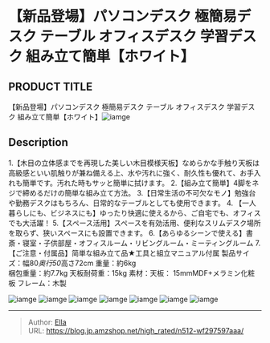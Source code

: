 # 【新品登場】パソコンデスク 極簡易デスク テーブル オフィスデスク 学習デスク 組み立て簡単【ホワイト】


## PRODUCT TITLE 

【新品登場】パソコンデスク 極簡易デスク テーブル オフィスデスク 学習デスク 組み立て簡単【ホワイト】![iamge](https://b2bfiles1.gigab2b.cn/image/wkseller/301/20221127_8a0c5f219a9c5e11a47f11db5dd0be32.jpg)

## Description

1.【木目の立体感までを再現した美しい木目模様天板】なめらかな手触り天板は高級感といい肌触りが兼ね備える上、水や汚れに強く、耐久性も優れて、お手入れも簡単です。汚れた時もサッと簡単に拭けます。
2.【組み立て簡単】4脚をネジで締めるだけの簡単な組み立て方法。
3.【日常生活の不可欠なモノ】勉強台や勤務デスクはもちろん、日常的なテーブルとしても使用できます。
4. 【一人暮らしにも、ビジネスにも】ゆったり快適に使えるから、ご自宅でも、オフィスでも大活躍！
5.【スペース活用】スペースを有効活用、便利なスリムデスク場所を取らず、狭いスペースにも設置できます。
6.【あらゆるシーンで使える】書斎・寝室・子供部屋・オフィスルーム・リビングルーム・ミーティングルーム
7.【ご注意・付属品】简単な組み立て品★工具と組立マニュアル付属
製品サイズ：幅80*奥行50*高さ72cm
重量：約6kg    
梱包重量：約7.7kg 
天板耐荷重：15kg
素材：天板： 15mmMDF&#43;メラミン化粧板 フレーム：木製


![iamge](https://b2bfiles1.gigab2b.cn/image/wkseller/301/20221127_1098cda9d586271bf34b8dfeb9e10b86.jpg)
![iamge](https://b2bfiles1.gigab2b.cn/image/wkseller/301/20221127_9b612353e19967aee7b045ed5e4d7df4.jpg)
![iamge](https://b2bfiles1.gigab2b.cn/image/wkseller/301/20221127_2e7d4f13e948c59d6f0756b6a6899ed7.jpg)
![iamge](https://b2bfiles1.gigab2b.cn/image/wkseller/301/20221127_7b2985e12f4f22ed081c7f63d99ba280.jpg)
![iamge](https://b2bfiles1.gigab2b.cn/image/wkseller/301/20221127_1808affecd7326d287e3336cce07466d.jpg)
![iamge](https://b2bfiles1.gigab2b.cn/image/wkseller/301/20221214_5c24352c5b05d18e28e5251e295b203c.jpg)
![iamge](https://b2bfiles1.gigab2b.cn/image/wkseller/301/20221214_43b2d66d3ab85a6c8c63ff9bdf4375d1.jpg)


---

> Author: [Ella](https://blog.jp.amzshop.net/)  
> URL: https://blog.jp.amzshop.net/high_rated/n512-wf297597aaa/  

